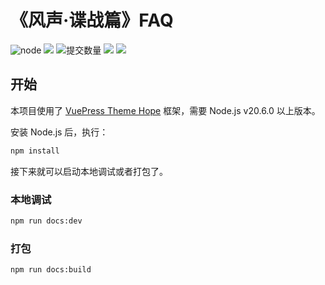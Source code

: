 # 《风声·谍战篇》FAQ

![](https://img.shields.io/node/v/vuepress-theme-hope?logo=nodedotjs&color=yellow "node")
[![](https://img.shields.io/github/actions/workflow/status/CuteReimu/fengsheng-doc/build.yml?branch=master)](https://github.com/CuteReimu/fengsheng-doc/actions/workflows/build.yml "代码分析")
![](https://img.shields.io/github/commit-activity/y/CuteReimu/fengsheng-doc "提交数量")
[![](https://img.shields.io/github/contributors/CuteReimu/fengsheng-doc)](https://github.com/CuteReimu/fengsheng-doc/graphs/contributors "贡献者")
[![](https://img.shields.io/github/license/CuteReimu/fengsheng-doc)](https://github.com/CuteReimu/fengsheng-doc/blob/master/LICENSE "许可协议")

## 开始

本项目使用了 [VuePress Theme Hope](https://theme-hope.vuejs.press/zh/) 框架，需要 Node.js v20.6.0 以上版本。

安装 Node.js 后，执行：

```sh
npm install
```

接下来就可以启动本地调试或者打包了。

### 本地调试

```sh
npm run docs:dev
```

### 打包

```sh
npm run docs:build
```
